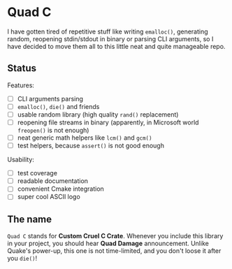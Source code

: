 # Quad C

I have gotten tired of repetitive stuff like writing `emalloc()`,
generating random, reopening stdin/stdout in binary or parsing
CLI arguments, so I have decided to move them all to this little
neat and quite manageable repo.

## Status

Features:
- [ ] CLI arguments parsing
- [ ] `emalloc()`, `die()` and friends
- [ ] usable random library (high quality `rand()` replacement)
- [ ] reopening file streams in binary (apparently, in Microsoft world `freopen()` is not enough)
- [ ] neat generic math helpers like `lcm()` and `gcm()`
- [ ] test helpers, because `assert()` is not good enough

Usability:
- [ ] test coverage
- [ ] readable documentation
- [ ] convenient Cmake integration
- [ ] super cool ASCII logo

## The name

`Quad C` stands for **Custom Cruel C Crate**.
Whenever you include this library in your project,
you should hear **Quad Damage** announcement.
Unlike Quake's power-up, this one is not time-limited,
and you don't loose it after you `die()`!
